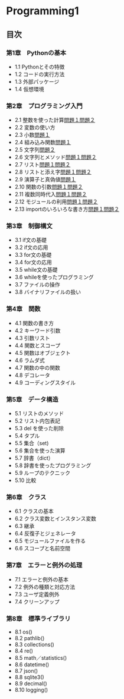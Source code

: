 # Programming1

## 目次
### 第1章　Pythonの基本
* 1.1 Pythonとその特徴
* 1.2 コードの実行方法
* 1.3 外部パッケージ
* 1.4 仮想環境


### 第2章　プログラミング入門
* 2.1 整数を使った計算[問題１](./chapter02/Q2_1_1.py)[問題２](./chaptr02/Q2_1_2.py)
* 2.2 変数の使い方
* 2.3 小数[問題１](chapter02/Q2_3_1.py)
* 2.4 組み込み関数[問題１](chapter02/Q2_4_1.py)
* 2.5 文字列[問題２](chapter02/Q2_5_2.py)
* 2.6 文字列とメソッド[問題１](Q2_6_1.py)[問題２](chapter02/Q2_6_2.py)
* 2.7 リスト[問題１](chapter02/Q2_7_1.py)[問題２](chapter02/Q2_7_2.py)
* 2.8 リストと添え字[問題１](chapter02/Q2_8_1.py)[問題２](chapter02/Q2_8_2.py)
* 2.9 演算子と真偽値[問題１](chapter02/Q2_9_1.py)
* 2.10 関数の引数[問題１](chapter02/Q2_10_1.py)[問題２](chapter02/Q2_10_2.py)
* 2.11 複数同時代入[問題１](chapter02/Q2_11_1.py)[問題２](chapter02/Q2_11_2.py)
* 2.12 モジュールの利用[問題１](chapter02/Q2_12_1.py)[問題２](chapter02/Q2_12_2.py)
* 2.13 importのいろいろな書き方[問題１](Q2_13_1.py)[問題２](Q2_13_2.py)


### 第3章　制御構文
* 3.1 if文の基礎
* 3.2 if文の応用
* 3.3 for文の基礎
* 3.4 for文の応用
* 3.5 while文の基礎
* 3.6 whileを使ったプログラミング
* 3.7 ファイルの操作
* 3.8 バイナリファイルの扱い


### 第4章　関数
* 4.1 関数の書き方
* 4.2 キーワード引数
* 4.3 引数リスト
* 4.4 関数とスコープ
* 4.5 関数はオブジェクト
* 4.6 ラムダ式
* 4.7 関数の中の関数
* 4.8 デコレータ
* 4.9 コーディングスタイル


### 第5章　データ構造
* 5.1 リストのメソッド
* 5.2 リスト内包表記
* 5.3 del を使った削除
* 5.4 タプル
* 5.5 集合（set)
* 5.6 集合を使った演算
* 5.7 辞書（dict）
* 5.8 辞書を使ったプログラミング
* 5.9 ループのテクニック
* 5.10 比較


### 第6章　クラス
* 6.1 クラスの基本
* 6.2 クラス変数とインスタンス変数
* 6.3 継承
* 6.4 反復子とジェネレータ
* 6.5 モジュールファイルを作る
* 6.6 スコープと名前空間


### 第7章　エラーと例外の処理
* 7.1 エラーと例外の基本
* 7.2 例外の種類と対応方法
* 7.3 ユーザ定義例外
* 7.4 クリーンアップ


### 第8章　標準ライブラリ
* 8.1 os()
* 8.2 pathlib()
* 8.3 collections()
* 8.4 re()
* 8.5 math／statistics()
* 8.6 datetime()
* 8.7 json()
* 8.8 sqlite3()
* 8.9 decimal()
* 8.10 logging()

